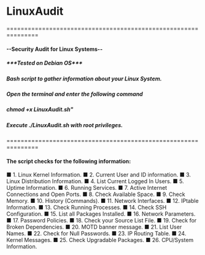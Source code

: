 # LinuxAudit
<p>===============================================================</p>
<h4>--Security Audit for Linux Systems--</h4>
<p><h5>***Tested on Debian OS***</p></h5>
<p><h5>Bash script to gather information about your Linux System.</h5></p>
<h5>Open the terminal and enter the following command</h5>
<h5><em>chmod +x LinuxAudit.sh"</em></h5>
<h5>Execute ./LinuxAudit.sh with root privileges.</h5>
<p>===============================================================</p>
<p><h4>The script checks for the following information:</h4></p>

&#9632; 1. Linux Kernel Information. &#9632; 2. Current User and ID information. &#9632; 3. Linux Distribution Information. &#9632; 4. List Current Logged In Users.  &#9632; 5. Uptime Information. &#9632; 6. Running Services. &#9632; 7. Active Internet Connections and Open Ports. &#9632; 8. Check Available Space. &#9632; 9. Check Memory. &#9632; 10. History (Commands). &#9632; 11. Network Interfaces. &#9632; 12. IPtable Information. &#9632; 13. Check Running Processes. &#9632; 14. Check SSH Configuration. &#9632; 15. List all Packages Installed. &#9632; 16. Network Parameters. &#9632; 17. Password Policies. &#9632; 18. Check your Source List File. &#9632; 19. Check for Broken Dependencies. &#9632; 20. MOTD banner message. &#9632; 21. List User Names. &#9632; 22. Check for Null Passwords. &#9632; 23. IP Routing Table.  &#9632; 24. Kernel Messages. &#9632; 25. Check Upgradable Packages. &#9632; 26. CPU/System Information.
